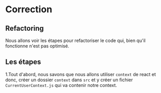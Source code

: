 # Correction

## Refactoring

Nous allons voir les étapes pour refactoriser le code qui, bien qu'il fonctionne n'est pas optimisé.

## Les étapes

1.Tout d'abord, nous savons que nous allons utiliser `context` de react et donc, créer un dossier `context` dans `src` et y créer un fichier `CurrentUserContext.js` qui va contenir notre context. 